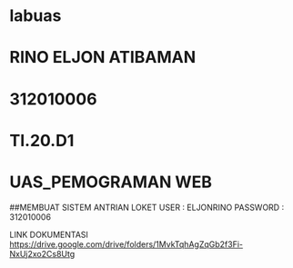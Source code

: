 # labuas
# RINO ELJON ATIBAMAN
# 312010006
# TI.20.D1
# UAS_PEMOGRAMAN WEB

##MEMBUAT SISTEM ANTRIAN LOKET
USER : ELJONRINO
PASSWORD : 312010006

LINK DOKUMENTASI
https://drive.google.com/drive/folders/1MvkTqhAgZqGb2f3Fi-NxUj2xo2Cs8Utg
